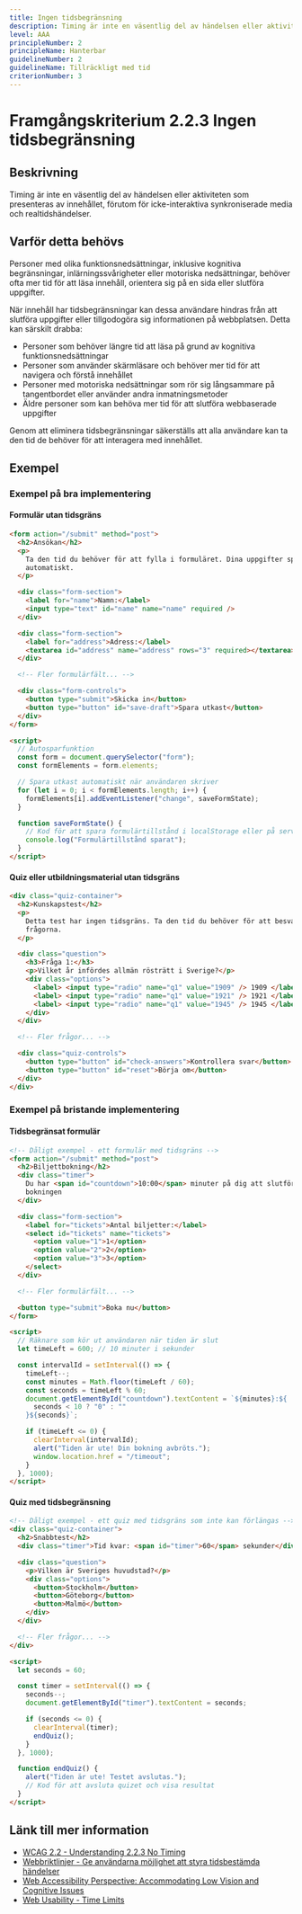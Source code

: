 ```yaml
---
title: Ingen tidsbegränsning
description: Timing är inte en väsentlig del av händelsen eller aktiviteten som presenteras av innehållet.
level: AAA
principleNumber: 2
principleName: Hanterbar
guidelineNumber: 2
guidelineName: Tillräckligt med tid
criterionNumber: 3
---
```


# Framgångskriterium 2.2.3 Ingen tidsbegränsning

## Beskrivning

Timing är inte en väsentlig del av händelsen eller aktiviteten som presenteras av innehållet, förutom för icke-interaktiva synkroniserade media och realtidshändelser.

## Varför detta behövs

Personer med olika funktionsnedsättningar, inklusive kognitiva begränsningar, inlärningssvårigheter eller motoriska nedsättningar, behöver ofta mer tid för att läsa innehåll, orientera sig på en sida eller slutföra uppgifter.

När innehåll har tidsbegränsningar kan dessa användare hindras från att slutföra uppgifter eller tillgodogöra sig informationen på webbplatsen. Detta kan särskilt drabba:

- Personer som behöver längre tid att läsa på grund av kognitiva funktionsnedsättningar
- Personer som använder skärmläsare och behöver mer tid för att navigera och förstå innehållet
- Personer med motoriska nedsättningar som rör sig långsammare på tangentbordet eller använder andra inmatningsmetoder
- Äldre personer som kan behöva mer tid för att slutföra webbaserade uppgifter

Genom att eliminera tidsbegränsningar säkerställs att alla användare kan ta den tid de behöver för att interagera med innehållet.

## Exempel

### Exempel på bra implementering

#### Formulär utan tidsgräns

```html
<form action="/submit" method="post">
  <h2>Ansökan</h2>
  <p>
    Ta den tid du behöver för att fylla i formuläret. Dina uppgifter sparas
    automatiskt.
  </p>

  <div class="form-section">
    <label for="name">Namn:</label>
    <input type="text" id="name" name="name" required />
  </div>

  <div class="form-section">
    <label for="address">Adress:</label>
    <textarea id="address" name="address" rows="3" required></textarea>
  </div>

  <!-- Fler formulärfält... -->

  <div class="form-controls">
    <button type="submit">Skicka in</button>
    <button type="button" id="save-draft">Spara utkast</button>
  </div>
</form>

<script>
  // Autosparfunktion
  const form = document.querySelector("form");
  const formElements = form.elements;

  // Spara utkast automatiskt när användaren skriver
  for (let i = 0; i < formElements.length; i++) {
    formElements[i].addEventListener("change", saveFormState);
  }

  function saveFormState() {
    // Kod för att spara formulärtillstånd i localStorage eller på servern
    console.log("Formulärtillstånd sparat");
  }
</script>
```

#### Quiz eller utbildningsmaterial utan tidsgräns

```html
<div class="quiz-container">
  <h2>Kunskapstest</h2>
  <p>
    Detta test har ingen tidsgräns. Ta den tid du behöver för att besvara
    frågorna.
  </p>

  <div class="question">
    <h3>Fråga 1:</h3>
    <p>Vilket år infördes allmän rösträtt i Sverige?</p>
    <div class="options">
      <label> <input type="radio" name="q1" value="1909" /> 1909 </label>
      <label> <input type="radio" name="q1" value="1921" /> 1921 </label>
      <label> <input type="radio" name="q1" value="1945" /> 1945 </label>
    </div>
  </div>

  <!-- Fler frågor... -->

  <div class="quiz-controls">
    <button type="button" id="check-answers">Kontrollera svar</button>
    <button type="button" id="reset">Börja om</button>
  </div>
</div>
```

### Exempel på bristande implementering

#### Tidsbegränsat formulär

```html
<!-- Dåligt exempel - ett formulär med tidsgräns -->
<form action="/submit" method="post">
  <h2>Biljettbokning</h2>
  <div class="timer">
    Du har <span id="countdown">10:00</span> minuter på dig att slutföra
    bokningen
  </div>

  <div class="form-section">
    <label for="tickets">Antal biljetter:</label>
    <select id="tickets" name="tickets">
      <option value="1">1</option>
      <option value="2">2</option>
      <option value="3">3</option>
    </select>
  </div>

  <!-- Fler formulärfält... -->

  <button type="submit">Boka nu</button>
</form>

<script>
  // Räknare som kör ut användaren när tiden är slut
  let timeLeft = 600; // 10 minuter i sekunder

  const intervalId = setInterval(() => {
    timeLeft--;
    const minutes = Math.floor(timeLeft / 60);
    const seconds = timeLeft % 60;
    document.getElementById("countdown").textContent = `${minutes}:${
      seconds < 10 ? "0" : ""
    }${seconds}`;

    if (timeLeft <= 0) {
      clearInterval(intervalId);
      alert("Tiden är ute! Din bokning avbröts.");
      window.location.href = "/timeout";
    }
  }, 1000);
</script>
```

#### Quiz med tidsbegränsning

```html
<!-- Dåligt exempel - ett quiz med tidsgräns som inte kan förlängas -->
<div class="quiz-container">
  <h2>Snabbtest</h2>
  <div class="timer">Tid kvar: <span id="timer">60</span> sekunder</div>

  <div class="question">
    <p>Vilken är Sveriges huvudstad?</p>
    <div class="options">
      <button>Stockholm</button>
      <button>Göteborg</button>
      <button>Malmö</button>
    </div>
  </div>

  <!-- Fler frågor... -->
</div>

<script>
  let seconds = 60;

  const timer = setInterval(() => {
    seconds--;
    document.getElementById("timer").textContent = seconds;

    if (seconds <= 0) {
      clearInterval(timer);
      endQuiz();
    }
  }, 1000);

  function endQuiz() {
    alert("Tiden är ute! Testet avslutas.");
    // Kod för att avsluta quizet och visa resultat
  }
</script>
```

## Länk till mer information

- [WCAG 2.2 - Understanding 2.2.3 No Timing](https://www.w3.org/WAI/WCAG22/Understanding/no-timing.html)
- [Webbriktlinjer - Ge användarna möjlighet att styra tidsbestämda händelser](https://www.digg.se/webbriktlinjer/alla-webbriktlinjer/ge-anvandarna-mojlighet-att-styra-tidsbestamda-handelser)
- [Web Accessibility Perspective: Accommodating Low Vision and Cognitive Issues](https://www.w3.org/WAI/perspective-videos/)
- [Web Usability - Time Limits](https://www.nngroup.com/articles/time-limits/)
